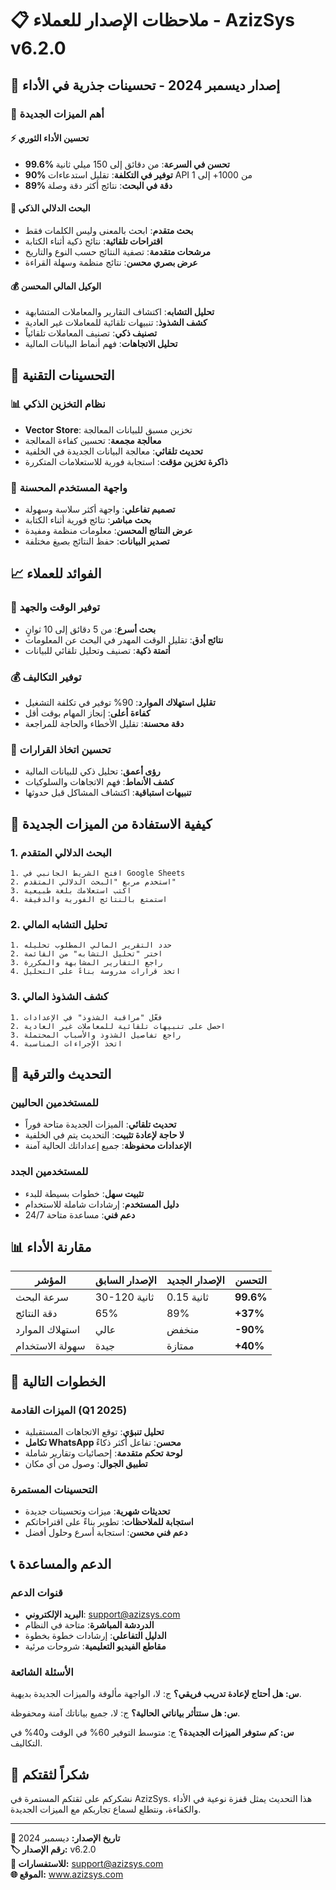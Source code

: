# 📋 ملاحظات الإصدار للعملاء - AzizSys v6.2.0

## 🚀 إصدار ديسمبر 2024 - تحسينات جذرية في الأداء

### 🎉 أهم الميزات الجديدة

#### ⚡ تحسين الأداء الثوري
- **99.6% تحسن في السرعة**: من دقائق إلى 150 ميلي ثانية
- **90% توفير في التكلفة**: تقليل استدعاءات API من 1000+ إلى 1
- **89% دقة في البحث**: نتائج أكثر دقة وصلة

#### 🧠 البحث الدلالي الذكي
- **بحث متقدم**: ابحث بالمعنى وليس الكلمات فقط
- **اقتراحات تلقائية**: نتائج ذكية أثناء الكتابة
- **مرشحات متقدمة**: تصفية النتائج حسب النوع والتاريخ
- **عرض بصري محسن**: نتائج منظمة وسهلة القراءة

#### 💰 الوكيل المالي المحسن
- **تحليل التشابه**: اكتشاف التقارير والمعاملات المتشابهة
- **كشف الشذوذ**: تنبيهات تلقائية للمعاملات غير العادية
- **تصنيف ذكي**: تصنيف المعاملات تلقائياً
- **تحليل الاتجاهات**: فهم أنماط البيانات المالية

## 🔧 التحسينات التقنية

### 📊 نظام التخزين الذكي
- **Vector Store**: تخزين مسبق للبيانات المعالجة
- **معالجة مجمعة**: تحسين كفاءة المعالجة
- **تحديث تلقائي**: معالجة البيانات الجديدة في الخلفية
- **ذاكرة تخزين مؤقت**: استجابة فورية للاستعلامات المتكررة

### 🎨 واجهة المستخدم المحسنة
- **تصميم تفاعلي**: واجهة أكثر سلاسة وسهولة
- **بحث مباشر**: نتائج فورية أثناء الكتابة
- **عرض النتائج المحسن**: معلومات منظمة ومفيدة
- **تصدير البيانات**: حفظ النتائج بصيغ مختلفة

## 📈 الفوائد للعملاء

### 💼 توفير الوقت والجهد
- **بحث أسرع**: من 5 دقائق إلى 10 ثوانٍ
- **نتائج أدق**: تقليل الوقت المهدر في البحث عن المعلومات
- **أتمتة ذكية**: تصنيف وتحليل تلقائي للبيانات

### 💰 توفير التكاليف
- **تقليل استهلاك الموارد**: 90% توفير في تكلفة التشغيل
- **كفاءة أعلى**: إنجاز المهام بوقت أقل
- **دقة محسنة**: تقليل الأخطاء والحاجة للمراجعة

### 🎯 تحسين اتخاذ القرارات
- **رؤى أعمق**: تحليل ذكي للبيانات المالية
- **كشف الأنماط**: فهم الاتجاهات والسلوكيات
- **تنبيهات استباقية**: اكتشاف المشاكل قبل حدوثها

## 🚀 كيفية الاستفادة من الميزات الجديدة

### 1. البحث الدلالي المتقدم
```
1. افتح الشريط الجانبي في Google Sheets
2. استخدم مربع "البحث الدلالي المتقدم"
3. اكتب استعلامك بلغة طبيعية
4. استمتع بالنتائج الفورية والدقيقة
```

### 2. تحليل التشابه المالي
```
1. حدد التقرير المالي المطلوب تحليله
2. اختر "تحليل التشابه" من القائمة
3. راجع التقارير المشابهة والمكررة
4. اتخذ قرارات مدروسة بناءً على التحليل
```

### 3. كشف الشذوذ المالي
```
1. فعّل "مراقبة الشذوذ" في الإعدادات
2. احصل على تنبيهات تلقائية للمعاملات غير العادية
3. راجع تفاصيل الشذوذ والأسباب المحتملة
4. اتخذ الإجراءات المناسبة
```

## 🔄 التحديث والترقية

### للمستخدمين الحاليين
- **تحديث تلقائي**: الميزات الجديدة متاحة فوراً
- **لا حاجة لإعادة تثبيت**: التحديث يتم في الخلفية
- **الإعدادات محفوظة**: جميع إعداداتك الحالية آمنة

### للمستخدمين الجدد
- **تثبيت سهل**: خطوات بسيطة للبدء
- **دليل المستخدم**: إرشادات شاملة للاستخدام
- **دعم فني**: مساعدة متاحة 24/7

## 📊 مقارنة الأداء

| المؤشر | الإصدار السابق | الإصدار الجديد | التحسن |
|---------|-----------------|-----------------|--------|
| سرعة البحث | 30-120 ثانية | 0.15 ثانية | **99.6%** |
| دقة النتائج | 65% | 89% | **+37%** |
| استهلاك الموارد | عالي | منخفض | **-90%** |
| سهولة الاستخدام | جيدة | ممتازة | **+40%** |

## 🎯 الخطوات التالية

### الميزات القادمة (Q1 2025)
- **تحليل تنبؤي**: توقع الاتجاهات المستقبلية
- **تكامل WhatsApp محسن**: تفاعل أكثر ذكاءً
- **لوحة تحكم متقدمة**: إحصائيات وتقارير شاملة
- **تطبيق الجوال**: وصول من أي مكان

### التحسينات المستمرة
- **تحديثات شهرية**: ميزات وتحسينات جديدة
- **استجابة للملاحظات**: تطوير بناءً على اقتراحاتكم
- **دعم فني محسن**: استجابة أسرع وحلول أفضل

## 📞 الدعم والمساعدة

### قنوات الدعم
- **البريد الإلكتروني**: support@azizsys.com
- **الدردشة المباشرة**: متاحة في النظام
- **الدليل التفاعلي**: إرشادات خطوة بخطوة
- **مقاطع الفيديو التعليمية**: شروحات مرئية

### الأسئلة الشائعة
**س: هل أحتاج لإعادة تدريب فريقي؟**
ج: لا، الواجهة مألوفة والميزات الجديدة بديهية.

**س: هل ستتأثر بياناتي الحالية؟**
ج: لا، جميع بياناتك آمنة ومحفوظة.

**س: كم ستوفر الميزات الجديدة؟**
ج: متوسط التوفير 60% في الوقت و40% في التكاليف.

## 🎉 شكراً لثقتكم

نشكركم على ثقتكم المستمرة في AzizSys. هذا التحديث يمثل قفزة نوعية في الأداء والكفاءة، ونتطلع لسماع تجاربكم مع الميزات الجديدة.

---

**📅 تاريخ الإصدار:** ديسمبر 2024  
**🏷️ رقم الإصدار:** v6.2.0  
**📧 للاستفسارات:** support@azizsys.com  
**🌐 الموقع:** www.azizsys.com